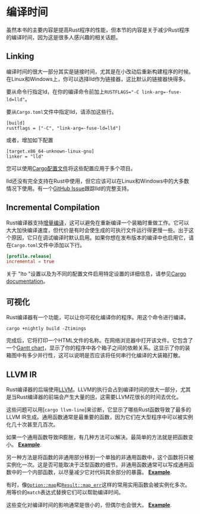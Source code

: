 # 编译时间

虽然本书的主要内容是提高Rust程序的性能，但本节的内容是关于减少Rust程序的编译时间，因为这是很多人感兴趣的相关话题。

## Linking

编译时间的很大一部分其实是链接时间，尤其是在小改动后重新构建程序的时候。在Linux和Windows上，你可以选择lld作为链接器，这比默认的链接器快得多。

要从命令行指定ld，在你的编译命令前加上`RUSTFLAGS="-C link-arg=-fuse-ld=lld"`。

要从`Cargo.toml`文件中指定lld，请添加这些行。
```text
[build]
rustflags = ["-C", "link-arg=-fuse-ld=lld"]
```
或者，增加如下配置
```text
[target.x86_64-unknown-linux-gnu]
linker = "lld"
```
您可以使用[Cargo配置文件]将这些配置应用于多个项目。

[Cargo配置文件]: https://doc.rust-lang.org/cargo/reference/config.html

lld还没有完全支持在Rust中使用，但它应该可以在Linux和Windows中的大多数情况下使用。有一个[GitHub Issue]跟踪lld的完整支持。

[GitHub Issue]: https://github.com/rust-lang/rust/issues/39915#issuecomment-618726211

## Incremental Compilation

Rust编译器支持[增量编译]，这可以避免在重新编译一个装箱时重做工作。它可以大大加快编译速度，但代价是有时会使生成的可执行文件运行得更慢一些。出于这个原因，它只在调试编译时默认启用。如果你想在发布版本的编译中也启用它，请在`Cargo.toml`文件中添加以下行。
```toml
[profile.release]
incremental = true
```
关于 "lto "设置以及为不同的配置文件启用特定设置的详细信息，请参见[Cargo documentation]。

[增量编译]: https://blog.rust-lang.org/2016/09/08/incremental.html
[Cargo documentation]: https://doc.rust-lang.org/cargo/reference/profiles.html#incremental

## 可视化

Rust编译器有一个功能，可以让你可视化编译你的程序。用这个命令进行编译。
```text
cargo +nightly build -Ztimings
```
完成后，它将打印一个HTML文件的名称。在网络浏览器中打开该文件。它包含了一个[Gantt chart]，显示了你的程序中各个箱子之间的依赖关系。这显示了你的装箱图中有多少并行性，这可以说明是否应该将任何串行化编译的大装箱打散。

[Gantt chart]: https://en.wikipedia.org/wiki/Gantt_chart

## LLVM IR

Rust编译器的后端使用[LLVM]。LLVM的执行会占到编译时间的很大一部分，尤其是当Rust编译器的前端会产生大量的[IR]，这需要LLVM花很长的时间去优化。

[LLVM]: https://llvm.org/
[IR]: https://en.wikipedia.org/wiki/Intermediate_representation

这些问题可以用[`cargo llvm-line`]来诊断，它显示了哪些Rust函数导致了最多的LLVM IR生成。通用函数通常是最重要的函数，因为它们在大型程序中可以被实例化几十次甚至几百次。

[`cargo llvm-lines`]: https://github.com/dtolnay/cargo-llvm-lines/

如果一个通用函数导致IR膨胀，有几种方法可以解决。最简单的方法就是把函数变小。
[**Example**](https://github.com/rust-lang/rust/pull/72166/commits/5a0ac0552e05c079f252482cfcdaab3c4b39d614).

另一种方法是将函数的非通用部分移到一个单独的非通用函数中，这个函数将只被实例化一次。这是否可能取决于泛型函数的细节。非通用函数通常可以写成通用函数中的一个内部函数，以尽量减少它对代码其余部分的暴露。
[**Example**](https://github.com/rust-lang/rust/pull/72013/commits/68b75033ad78d88872450a81745cacfc11e58178).

有时，像[`Option::map`]和[`Result::map_err`]这样的常用实用函数会被实例化多次。 用等价的`match`表达式替换它们可以帮助编译时间。

[`Option::map`]: https://doc.rust-lang.org/std/option/enum.Option.html#method.map
[`Result::map_err`]: https://doc.rust-lang.org/std/result/enum.Result.html#method.map_err

这些变化对编译时间的影响通常是很小的，但偶尔也会很大。
[**Example**](https://github.com/servo/servo/issues/26585).
